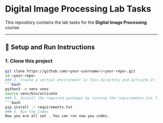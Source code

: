 # Digital Image Processing Lab Tasks

This repository contains the lab tasks for the **Digital Image Processing** course.

---

## 🚀 Setup and Run Instructions

### 1. Clone this project
```bash
git clone https://github.com/<your-username>/<your-repo>.git
cd <your-repo>
### 2. Create a vertual environment in this directory and activate it
```bash
python3 -m venv venv
source venv/bin/activate
### 3. Install the required packeges by running the requirements.txt file
```bash
pip install -r requirements.txt
### 4. Run the Codes
Now you are all set . You can run now you codes.
